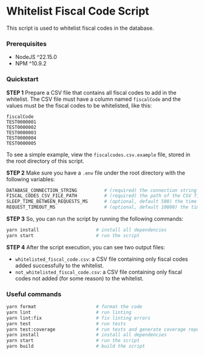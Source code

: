 # Whitelist Fiscal Code Script

This script is used to whitelist fiscal codes in the database.

### Prerequisites

- NodeJS ^22.15.0
- NPM ^10.9.2

### Quickstart

**STEP 1**
Prepare a CSV file that contains all fiscal codes to add in the whitelist. The CSV file must have a column named `fiscalCode` and the values must be the fiscal codes to be whitelisted, like this:

```csv
fiscalCode
TEST0000001
TEST0000002
TEST0000003
TEST0000004
TEST0000005
```

To see a simple example, view the `fiscalcodes.csv.example` file, stored in the root directory of this script.

**STEP 2**
Make sure you have a `.env` file under the root directory with the following variables:

```bash
DATABASE_CONNECTION_STRING          # (required) the connection string to the database, you can find it in the azure portal
FISCAL_CODES_CSV_FILE_PATH          # (required) the path of the CSV file containing the fiscal codes
SLEEP_TIME_BETWEEN_REQUESTS_MS      # (optional, default 500) the time to wait between requests to the database, in milliseconds
REQUEST_TIMEOUT_MS                  # (optional, default 10000) the timeout for each request to the database, in milliseconds
```

**STEP 3**
So, you can run the script by running the following commands:

```bash
yarn install                     # install all dependencies
yarn start                       # run the script
```

**STEP 4**
After the script execution, you can see two output files:

- `whitelisted_fiscal_code.csv`: a CSV file containing only fiscal codes added successfully to the whitelist.
- `not_whitelisted_fiscal_code.csv`: a CSV file containing only fiscal codes not added (for some reason) to the whitelist.

### Useful commands

```bash
yarn format                      # format the code
yarn lint                        # run linting
yarn lint:fix                    # fix linting errors
yarn test                        # run tests
yarn test:coverage               # run tests and generate coverage report
yarn install                     # install all dependencies
yarn start                       # run the script
yarn build                       # build the script
```
